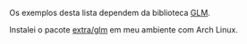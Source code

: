Os exemplos desta lista dependem da biblioteca [GLM](https://github.com/g-truc/glm).

Instalei o pacote [extra/glm](https://archlinux.org/packages/extra/x86_64/glm/) em meu ambiente com Arch Linux.